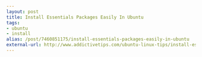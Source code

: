 ```yaml
---
layout: post
title: Install Essentials Packages Easily In Ubuntu
tags:
- ubuntu
- install
alias: /post/7460851175/install-essentials-packages-easily-in-ubuntu
external-url: http://www.addictivetips.com/ubuntu-linux-tips/install-essentials-packages-easily-in-ubuntu-with-eve-installer/?utm_source=feedburner&utm_medium=feed&utm_campaign=Feed%3A+Addictivetips+%28AddictiveTips%29
---
```


